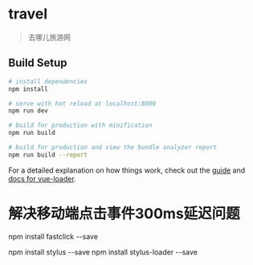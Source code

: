# travel

> 去哪儿旅游网

## Build Setup

``` bash
# install dependencies
npm install

# serve with hot reload at localhost:8080
npm run dev

# build for production with minification
npm run build

# build for production and view the bundle analyzer report
npm run build --report
```

For a detailed explanation on how things work, check out the [guide](http://vuejs-templates.github.io/webpack/) and [docs for vue-loader](http://vuejs.github.io/vue-loader).

# 解决移动端点击事件300ms延迟问题
npm install fastclick --save

npm install stylus --save
npm install stylus-loader --save



